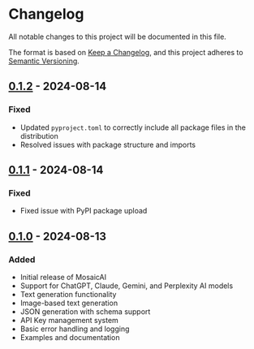 # Changelog

All notable changes to this project will be documented in this file.

The format is based on [Keep a Changelog](https://keepachangelog.com/en/1.0.0/),
and this project adheres to [Semantic Versioning](https://semver.org/spec/v2.0.0.html).

## [0.1.2] - 2024-08-14

### Fixed
- Updated `pyproject.toml` to correctly include all package files in the distribution
- Resolved issues with package structure and imports

## [0.1.1] - 2024-08-14

### Fixed
- Fixed issue with PyPI package upload

## [0.1.0] - 2024-08-13

### Added
- Initial release of MosaicAI
- Support for ChatGPT, Claude, Gemini, and Perplexity AI models
- Text generation functionality
- Image-based text generation
- JSON generation with schema support
- API Key management system
- Basic error handling and logging
- Examples and documentation

[0.1.2]: https://github.com/syukan3/MosaicAI/compare/v0.1.1...v0.1.2
[0.1.1]: https://github.com/syukan3/MosaicAI/compare/v0.1.0...v0.1.1
[0.1.0]: https://github.com/syukan3/MosaicAI/releases/tag/v0.1.0
